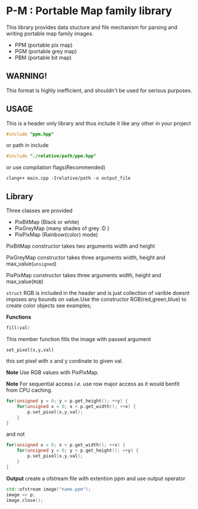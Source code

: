 # P-M : Portable Map family library

This library provides data stucture and file mechanism for parsing and writing portable map family images.
- PPM (portable pix map)
- PGM (portable grey map)
- PBM (portable bit map)

## WARNING!
This format is highly inefficient, and shouldn't be used for serious purposes.

USAGE
---
This is a header only library and thus include it like any other in your project
```cpp
#include "ppm.hpp"
```
or path in include
```cpp
#include "./relative/path/ppm.hpp"
```

or use compilation flags(Recommended)
```
clang++ main.cpp -Irelative/path -o output_file
```

Library
---
Three classes are provided
- PixBitMap (Black or white)
- PixGreyMap (many shades of grey :D )
- PixPixMap (Rainbow(color) mode)

PixBitMap constructor takes two arguments width and height

PixGreyMap constructor takes three arguments width, height and max_value(`unsigned`)

PixPixMap constructor takes three arguments width, height and max_value(`RGB`)

`struct` RGB is included in the header and is just collection of varible doesnt imposes any bounds on value.Use the constructor RGB(red,green,blue) to create color objects see examples;


**Functions**
```cpp
fill(val)
```
This member function fills the image with passed argument

```
set_pixel(x,y,val)
```

this set pixel with x and y cordinate to given val.

**Note** Use RGB values with PixPixMap.

**Note** For sequential access *i.e.* use row major access as it would benfit from CPU caching.
```cpp
for(unsigned y = 0; y < p.get_height(); ++y) {
	for(unsigned x = 0; x < p.get_width(); ++x) {
		p.set_pixel(x,y,val);
	}
}
```
and not
```cpp
for(unsigned x = 0; x < p.get_width(); ++x) {
	for(unsigned y = 0; y < p.get_height(); ++y) {
		p.set_pixel(x,y,val);
	}
}
```

**Output**
create a ofstream file with extention ppm and use output operator
```cpp
std::ofstream image("name.ppm");
image << p;
image.close();
```
